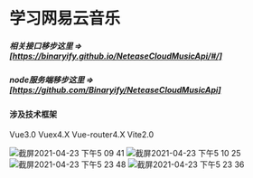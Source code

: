 # 学习网易云音乐

##### 相关接口移步这里 =>  [https://binaryify.github.io/NeteaseCloudMusicApi/#/]
##### node服务端移步这里 => [https://github.com/Binaryify/NeteaseCloudMusicApi]

#### 涉及技术框架

Vue3.0
Vuex4.X
Vue-router4.X
Vite2.0

![截屏2021-04-23 下午5 09 41](https://user-images.githubusercontent.com/8841131/115850722-c12d9780-a458-11eb-9568-4496a6957977.png)
![截屏2021-04-23 下午5 10 25](https://user-images.githubusercontent.com/8841131/115850754-c854a580-a458-11eb-91d1-23fe1913982f.png)
![截屏2021-04-23 下午5 23 48](https://user-images.githubusercontent.com/8841131/115850813-d6a2c180-a458-11eb-994e-8a9030488aff.png)
![截屏2021-04-23 下午5 23 36](https://user-images.githubusercontent.com/8841131/115850832-db677580-a458-11eb-829b-f7295bff88d1.png)
